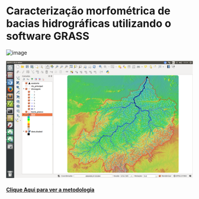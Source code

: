 # Caracterização morfométrica de bacias hidrográficas utilizando o software GRASS

![image](http://grassmac.wdfiles.com/local--files/start/startup_banner.png)

![image](metodologia/img/20.png)


#### [Clique Aqui para ver a metodologia][1]


[1]:metodologia/metodologia.md
